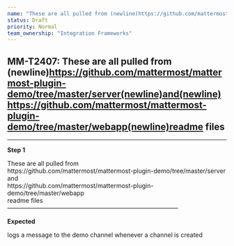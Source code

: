 ```yaml
---
name: "These are all pulled from (newline)https://github.com/mattermost/mattermost-plugin-demo/tree/master/server(newline)and(newline)https://github.com/mattermost/mattermost-plugin-demo/tree/master/webapp(newline)readme files"
status: Draft
priority: Normal
team_ownership: "Integration Frameworks"
---
```


## MM-T2407: These are all pulled from (newline)https://github.com/mattermost/mattermost-plugin-demo/tree/master/server(newline)and(newline)https://github.com/mattermost/mattermost-plugin-demo/tree/master/webapp(newline)readme files

---

**Step 1**

These are all pulled from\
https\://github.com/mattermost/mattermost-plugin-demo/tree/master/server\
and\
https\://github.com/mattermost/mattermost-plugin-demo/tree/master/webapp\
readme files\
————————————————————————————

**Expected**

logs a message to the demo channel whenever a channel is created
